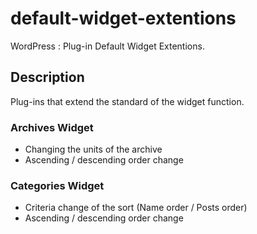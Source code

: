 # default-widget-extentions
WordPress : Plug-in Default Widget Extentions. 

## Description

Plug-ins that extend the standard of the widget function.

### Archives Widget

- Changing the units of the archive
- Ascending / descending order change

### Categories Widget

- Criteria change of the sort (Name order / Posts order)
- Ascending / descending order change